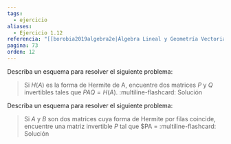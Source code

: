 ```yaml
---
tags:
  - ejercicio
aliases:
  - Ejercicio 1.12
referencia: "[[borobia2019algebra2e|Álgebra Lineal y Geometría Vectorial (2a ed)]]"
pagina: 73
orden: 12
---
```

Describa un esquema para resolver el siguiente problema:
>Si $H(A)$ es la forma de Hermite de A, encuentre dos matrices $P$ y $Q$ invertibles tales que $PAQ = H(A)$.
:multiline-flashcard:
Solución

Describa un esquema para resolver el siguiente problema:
>Si $A$ y $B$ son dos matrices cuya forma de Hermite por filas coincide, encuentre una matriz invertible $P$ tal que $PA = 
:multiline-flashcard:
Solución
